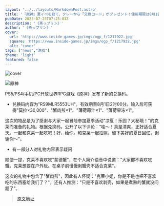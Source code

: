 ```yaml
---
layout: '../../layouts/MarkdownPost.astro'
title: '『原神』夏イベを経て、クレーから「交換コード」がプレゼント！使用期限は8月1日2時まで'
pubDate: 2023-07-25T07:25:03Z
description: '《茶っプリン》'
author: '《茶っプリン》'
cover:
  url: 'https://www.inside-games.jp/imgs/ogp_f/1217922.jpg'
  square: 'https://www.inside-games.jp/imgs/ogp_f/1217922.jpg'
  alt: "cover"
tags: ["news","游戏"]
theme: 'light'
featured: false
---
```


![cover](https://www.inside-games.jp/imgs/ogp_f/1217922.jpg)

![原神](https://www.inside-games.jp/imgs/zoom/1217918.jpg)

PS5/PS4/手机/PC开放世界RPG游戏《原神》发布了新的兑换码。

- 兑换码内容为"RS9MLR5553UH"，有效期至8月1日2时00分。输入后可获得"莫拉×30,000"、"蟹肉煎×1"、"薄荷莓汁×1"、"薄荷果冻×1"。

这次的物品是为了感谢与大家一起冒险参加夏季活动"凉夏！乐园？大秘境！"的克莱而准备的礼物。根据兑换码，公开了以下评论："哇～！真是清爽，正好适合夏天。一起和克莱一起吃吧！好，给你。和克莱一起拍照，留下美好的夏日回忆，谢谢你～"。

- 有一部分人对礼物内容表示疑问

顺便一提，克莱不喜欢吃"蒙德蟹"，在个人简介语音中说道："大家都不喜欢吃蟹。克莱想要在户外玩。在桌子前慢慢剥蟹壳不适合克莱"。

这次的礼物中包含了"蟹肉煎"，因此有人怀疑："克莱小姐，你是不是也把不喜欢吃的东西塞给我们了？"，还有人推测："只是不喜欢剥壳，如果是煮熟的蟹就没问题了"。

>[原文地址](https://www.inside-games.jp/article/2023/07/25/147390.html)  